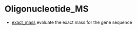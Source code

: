 # Oligonucleotide_MS



+ [exact_mass](Oligonucleotide_MS/exact_mass.1) evaluate the exact mass for the gene sequence
